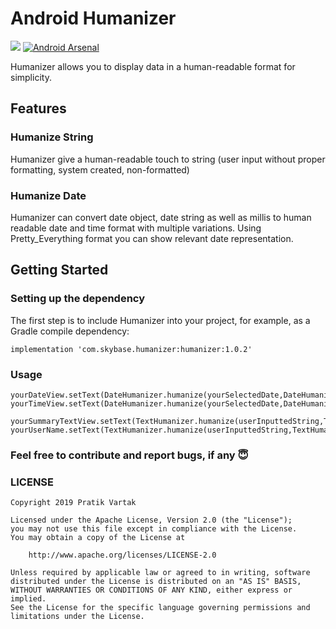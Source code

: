 # Android Humanizer
[![](https://jitpack.io/v/pratikvar/Humanizer.svg)](https://jitpack.io/#pratikvar/Humanizer)
[![Android Arsenal](https://img.shields.io/badge/Android%20Arsenal-Humanizer-blue.svg?style=flat)](https://android-arsenal.com/details/1/7834)

Humanizer allows you to display data in a human-readable format for simplicity.

## Features
### Humanize String
Humanizer give a human-readable touch to string (user input without proper formatting, system created, non-formatted)

### Humanize Date
Humanizer can convert date object, date string as well as millis to human readable date and time format with multiple variations. 
Using Pretty_Everything format you can show relevant date representation.

## Getting Started
### Setting up the dependency
The first step is to include Humanizer into your project, for example, as a Gradle compile dependency:
```
implementation 'com.skybase.humanizer:humanizer:1.0.2'
```
### Usage
```
yourDateView.setText(DateHumanizer.humanize(yourSelectedDate,DateHumanizer.TYPE_PRETTY_EVERYTHING));
yourTimeView.setText(DateHumanizer.humanize(yourSelectedDate,DateHumanizer.TYPE_DATE_DISABLE,DateHumanizer.TYPE_TIME_HH_MM_A));

yourSummaryTextView.setText(TextHumanizer.humanize(userInputtedString,TextHumanizer.SENTENCE));
yourUserName.setText(TextHumanizer.humanize(userInputtedString,TextHumanizer.NAME));
```

### Feel free to contribute and report bugs, if any :innocent:


### LICENSE
```
Copyright 2019 Pratik Vartak

Licensed under the Apache License, Version 2.0 (the "License");
you may not use this file except in compliance with the License.
You may obtain a copy of the License at

    http://www.apache.org/licenses/LICENSE-2.0

Unless required by applicable law or agreed to in writing, software
distributed under the License is distributed on an "AS IS" BASIS,
WITHOUT WARRANTIES OR CONDITIONS OF ANY KIND, either express or implied.
See the License for the specific language governing permissions and
limitations under the License.
```
